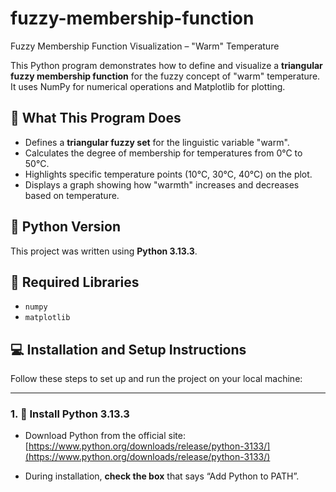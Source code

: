 # fuzzy-membership-function
Fuzzy Membership Function Visualization – "Warm" Temperature


This Python program demonstrates how to define and visualize a **triangular fuzzy membership function** for the fuzzy concept of "warm" temperature. It uses NumPy for numerical operations and Matplotlib for plotting.

## 📌 What This Program Does

- Defines a **triangular fuzzy set** for the linguistic variable "warm".
- Calculates the degree of membership for temperatures from 0°C to 50°C.
- Highlights specific temperature points (10°C, 30°C, 40°C) on the plot.
- Displays a graph showing how "warmth" increases and decreases based on temperature.

## 🐍 Python Version

This project was written using **Python 3.13.3**.

## 🧰 Required Libraries

- `numpy`
- `matplotlib`

## 💻 Installation and Setup Instructions

Follow these steps to set up and run the project on your local machine:

---

### 1. 🔽 Install Python 3.13.3

- Download Python from the official site:  
  [https://www.python.org/downloads/release/python-3133/](https://www.python.org/downloads/release/python-3133/)

- During installation, **check the box** that says “Add Python to PATH”.
